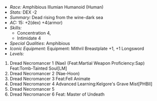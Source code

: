 - *Race:* Amphibious Illumian Humanoid (Human)
- *Stats:* DEX -2
- *Summary:* Dead rising from the wine-dark sea
- *AC:* 15: +2(dex) +4(armor)
- *Skills:*
  - Concentration 4,
  - Intimidate 4
- *Special Qualities*: Amphibious
- *Iconic Equipment:* Equipment: Mithril Breastplate +1, +1 Longsword
- *Levels:*
 1. Dread Necromancer 1 (Nae) (Feat:Martial Weapon Proficiency:Sap) Feat:Tomb-Tainted Soul[LM]
 2. Dread Necromancer 2 (Nae-Hoon)
 3. Dread Necromancer 3 Feat:Fell Animate
 4. Dread Necromancer 4 Advanced Learning:Kelgore's Grave Mist[PHBII]
 5. Dread Necromancer 5
 6. Dread Necromancer 6 Feat: Master of Undeath
